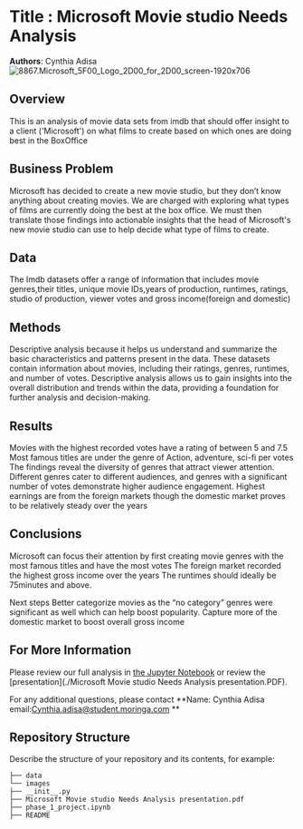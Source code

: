 # Title : Microsoft Movie studio Needs Analysis

**Authors**: Cynthia Adisa
![8867.Microsoft_5F00_Logo_2D00_for_2D00_screen-1920x706](./images/8867.Microsoft_5F00_Logo_2D00_for_2D00_screen-1920x706.jpg)


## Overview
This is an analysis of movie data sets from imdb that should offer insight to a client ('Microsoft') on what films to create based on which ones 
are doing best in the BoxOffice

## Business Problem

Microsoft has decided to create a new movie studio, but they don’t know anything about creating movies. We are charged with exploring what types of films are currently doing the best at the box office. We must then translate those findings into actionable insights that the head of Microsoft's new movie studio can use to help decide what type of films to create.




## Data

The Imdb datasets offer a range of information that includes movie genres,their titles, unique movie IDs,years of production, runtimes, ratings, studio of production, viewer votes and gross income(foreign and domestic)


## Methods

Descriptive analysis because it helps us understand and summarize the basic characteristics and patterns present in the data. These datasets contain information about movies, including their ratings, genres, runtimes, and number of votes. Descriptive analysis allows us to gain insights into the overall distribution and trends within the data, providing a foundation for further analysis and decision-making.

## Results

Movies with the highest recorded votes have a rating of between 5 and 7.5 Most famous titles are under the genre of Action, adventure, sci-fi per votes
The findings reveal the diversity of genres that attract viewer attention. Different genres cater to different audiences, and genres with a significant number of votes demonstrate higher audience engagement. 
Highest earnings are from the foreign markets though the domestic market proves to be relatively steady over the years


## Conclusions

Microsoft can focus their attention by first creating movie genres with the most famous titles and have the most votes 
The foreign market recorded the highest gross income over the years
The runtimes should ideally be 75minutes and above.

Next steps
Better categorize movies as the “no category” genres were significant as well which can help boost popularity.
Capture more of the domestic market to boost overall gross income


## For More Information

Please review our full analysis in [the Jupyter Notebook](./dsc-phase1-project.ipynb) or review the [presentation](./Microsoft Movie studio Needs Analysis presentation.PDF). 

For any additional questions, please contact **Name: Cynthia Adisa   email:Cynthia.adisa@student.moringa.com **

## Repository Structure

Describe the structure of your repository and its contents, for example:

```
├── data                               
└── images 
├── __init__.py   
├── Microsoft Movie studio Needs Analysis presentation.pdf                                                   
├── phase_1_project.ipynb
├── README 
        

